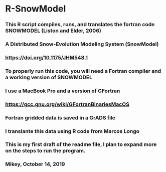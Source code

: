 # R-SnowModel

### This R script compiles, runs, and translates the fortran code SNOWMODEL (Liston and Elder, 2006)

### A Distributed Snow-Evolution Modeling System (SnowModel)
### https://doi.org/10.1175/JHM548.1

### To properly run this code, you will need a Fortran compiler and a working version of SNOWMODEL
### I use a MacBook Pro and a version of GFortran
### https://gcc.gnu.org/wiki/GFortranBinariesMacOS

### Fortran gridded data is saved in a GrADS file
### I translante this data using R code from Marcos Longo

### This is my first draft of the readme file, I plan to expand more on the steps to run the program.

### Mikey, October 14, 2019
